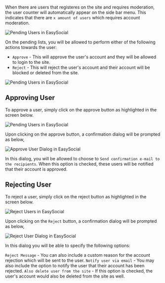 When there are users that registeres on the site and requires moderation, the user counter will automatically appear on the side bar menu. This indicates that there are `x amount of users` which requires account moderation.

![Pending Users in EasySocial](/images/administrators/06_users/users_3.png)

On the pending lists, you will be allowed to perform either of the following actions towards the user:

* `Approve` - This will approve the user's account and they will be allowed to login to the site.
* `Reject` - This will reject the user's account and their account will be blocked or deleted from the site.

![Pending Users in EasySocial](/images/administrators/06_users/users_4.png)


## Approving User
To approve a user, simply click on the approve button as highlighted in the screen below.

![Pending Users in EasySocial](/images/administrators/06_users/users_5.png)

Upon clicking on the approve button, a confirmation dialog will be prompted as below,

![Approve User Dialog in EasySocial](/images/administrators/06_users/users_6.png)

In this dialog, you will be allowed to choose to `Send confirmation e-mail to the recipients`. When this option is checked, these users will be notified that their account is approved.

 
## Rejecting User
To reject a user, simply click on the reject button as highlighted in the screen below.

![Reject Users in EasySocial](/images/administrators/06_users/users_7.png)

Upon clicking on the `Reject` button, a confirmation dialog will be prompted as below,

![Reject User Dialog in EasySocial](/images/administrators/06_users/users_8.png)

In this dialog you will be able to specify the following options:

`Reject Message` - You can also include a custom reason for the account rejection which will be sent to the user.
`Notify user via email` - You may also include the option to notify the user that their account has been rejected.
`Also delete user from the site` - If this option is checked, the user's account would also be deleted from the site as well.
